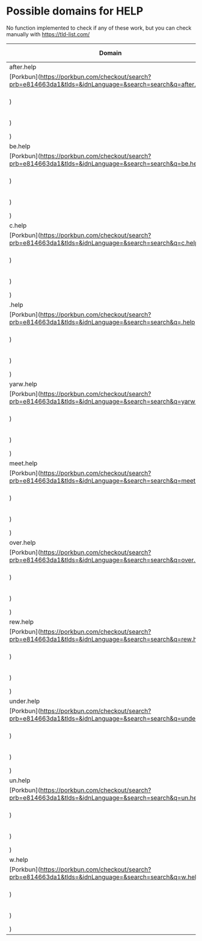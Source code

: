 # Possible domains for HELP

No function implemented to check if any of these work, but you can check manually with https://tld-list.com/

| Domain | Porkbun | NameCheap | Google Domains |
|---|---|---|---|
| after.help | [Porkbun](https://porkbun.com/checkout/search?prb=e814663da1&tlds=&idnLanguage=&search=search&q=after.help) | [Namecheap](https://www.namecheap.com/domains/registration/results/?domain=after.help) | [Google](https://domains.google.com/registrar/search?searchTerm=after.help) |
| be.help | [Porkbun](https://porkbun.com/checkout/search?prb=e814663da1&tlds=&idnLanguage=&search=search&q=be.help) | [Namecheap](https://www.namecheap.com/domains/registration/results/?domain=be.help) | [Google](https://domains.google.com/registrar/search?searchTerm=be.help) |
| c.help | [Porkbun](https://porkbun.com/checkout/search?prb=e814663da1&tlds=&idnLanguage=&search=search&q=c.help) | [Namecheap](https://www.namecheap.com/domains/registration/results/?domain=c.help) | [Google](https://domains.google.com/registrar/search?searchTerm=c.help) |
| .help | [Porkbun](https://porkbun.com/checkout/search?prb=e814663da1&tlds=&idnLanguage=&search=search&q=.help) | [Namecheap](https://www.namecheap.com/domains/registration/results/?domain=.help) | [Google](https://domains.google.com/registrar/search?searchTerm=.help) |
| yarw.help | [Porkbun](https://porkbun.com/checkout/search?prb=e814663da1&tlds=&idnLanguage=&search=search&q=yarw.help) | [Namecheap](https://www.namecheap.com/domains/registration/results/?domain=yarw.help) | [Google](https://domains.google.com/registrar/search?searchTerm=yarw.help) |
| meet.help | [Porkbun](https://porkbun.com/checkout/search?prb=e814663da1&tlds=&idnLanguage=&search=search&q=meet.help) | [Namecheap](https://www.namecheap.com/domains/registration/results/?domain=meet.help) | [Google](https://domains.google.com/registrar/search?searchTerm=meet.help) |
| over.help | [Porkbun](https://porkbun.com/checkout/search?prb=e814663da1&tlds=&idnLanguage=&search=search&q=over.help) | [Namecheap](https://www.namecheap.com/domains/registration/results/?domain=over.help) | [Google](https://domains.google.com/registrar/search?searchTerm=over.help) |
| rew.help | [Porkbun](https://porkbun.com/checkout/search?prb=e814663da1&tlds=&idnLanguage=&search=search&q=rew.help) | [Namecheap](https://www.namecheap.com/domains/registration/results/?domain=rew.help) | [Google](https://domains.google.com/registrar/search?searchTerm=rew.help) |
| under.help | [Porkbun](https://porkbun.com/checkout/search?prb=e814663da1&tlds=&idnLanguage=&search=search&q=under.help) | [Namecheap](https://www.namecheap.com/domains/registration/results/?domain=under.help) | [Google](https://domains.google.com/registrar/search?searchTerm=under.help) |
| un.help | [Porkbun](https://porkbun.com/checkout/search?prb=e814663da1&tlds=&idnLanguage=&search=search&q=un.help) | [Namecheap](https://www.namecheap.com/domains/registration/results/?domain=un.help) | [Google](https://domains.google.com/registrar/search?searchTerm=un.help) |
| w.help | [Porkbun](https://porkbun.com/checkout/search?prb=e814663da1&tlds=&idnLanguage=&search=search&q=w.help) | [Namecheap](https://www.namecheap.com/domains/registration/results/?domain=w.help) | [Google](https://domains.google.com/registrar/search?searchTerm=w.help) |
